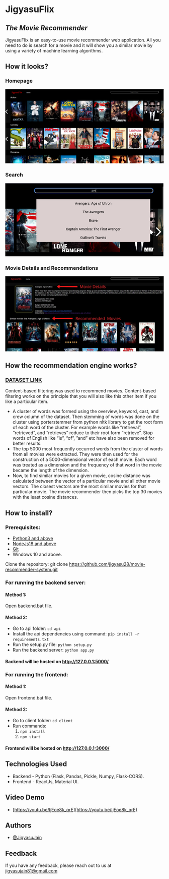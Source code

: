 
# JigyasuFlix
## _The Movie Recommender_



JigyasuFlix is an easy-to-use movie recommender web application. All you need to do is search for a movie and it will show you a similar movie by using a variety of machine learning algorithms.

## How it looks?

### Homepage
![](screenshots/1.png)
### Search
![](screenshots/2.png)
### Movie Details and Recommendations
![](screenshots/3.jpg)


## How the recommendation engine works?
### [DATASET LINK](https://www.kaggle.com/datasets/tmdb/tmdb-movie-metadata?select=tmdb_5000_credits.csv)
Content-based filtering was used to recommend movies. Content-based filtering works on the principle that you will also like this other item if you like a particular item. 
* A cluster of words was formed using the overview, keyword, cast, and crew column of the dataset. Then stemming of words was done on the cluster using porterstemmer from python nltk library to get the root form of each word of the cluster. For example words like “retrieval”, “retrieved”, and “retrieves” reduce to their root form “retrieve”. Stop words of English like “is”, “of”, ”and” etc have also been removed for better results.
* The top 5000 most frequently occurred words from the cluster of words from all movies were extracted. They were then used for the construction of a 5000-dimensional vector of each movie. Each word was treated as a dimension and the frequency of that word in the movie became the length of the dimension. 
* Now, to find similar movies for a given movie, cosine distance was calculated between the vector of a particular movie and all other movie vectors. The closest vectors are the most similar movies for that particular movie. The movie recommender then picks the top 30 movies with the least cosine distances.

## How to install?

### Prerequisites: 
* [Python3 and above](https://apps.microsoft.com/store/detail/python-310/9PJPW5LDXLZ5?hl=en-in&gl=IN)
* [NodeJs18 and above](https://nodejs.org/en/download/)
* [Git](https://git-scm.com/download/win)
* Windows 10 and above.

Clone the repository:
 git clone https://github.com/jigyasu28/movie-recommender-system.git
### For running the backend server:
#### Method 1:
Open backend.bat file.
#### Method 2:
* Go to api folder:
 ``` cd api ```
* Install the api dependencies using command: 
``` pip install -r requirements.txt ```
* Run the setup.py file: 
``` python setup.py ```
* Run the backend server: 
``` python app.py ```
#### Backend will be hosted on http://127.0.0.1:5000/
### For running the frontend:
#### Method 1:
Open frontend.bat file.
#### Method 2:
* Go to client folder:
 ``` cd client ```
* Run commands:<br/>
   1. ``` npm install ```
   2. ``` npm start ```
#### Frontend will be hosted on http://127.0.0.1:3000/
## Technologies Used
* Backend - Python (Flask, Pandas, Pickle, Numpy, Flask-CORS).
* Frontend - ReactJs, Material UI.

## Video Demo
- [https://youtu.be/IjEoe8k_qrE](https://youtu.be/IjEoe8k_qrE)

## Authors

- [@JigyasuJain](https://github.com/jigyasu28)


## Feedback

If you have any feedback, please reach out to us at jigyasujain81@gmail.com
